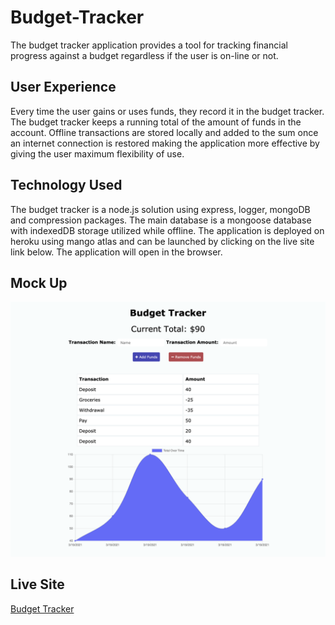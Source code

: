 # Budget-Tracker

The budget tracker application provides a tool for tracking financial progress against a budget regardless if the user is on-line or not. 

## User Experience

Every time the user gains or uses funds, they record it in the budget tracker. The budget tracker keeps a running total of the amount of funds in the account. Offline transactions are stored locally and added to the sum once an internet connection is restored making the application more effective by giving the user maximum flexibility of use. 

## Technology Used

The budget tracker is a node.js solution using express, logger, mongoDB and compression packages. The main database is a mongoose database with indexedDB storage utilized while offline. The application is deployed on heroku using mango atlas and can be launched by clicking on the live site link below. The application will open in the browser. 

## Mock Up

![Budget Tracker Image](https://github.com/catherinebshaw/Budget-Tracker/blob/main/public/Budget-trackerSS.png)

## Live Site
[Budget Tracker](https://budget-tracker-cs.herokuapp.com/)
